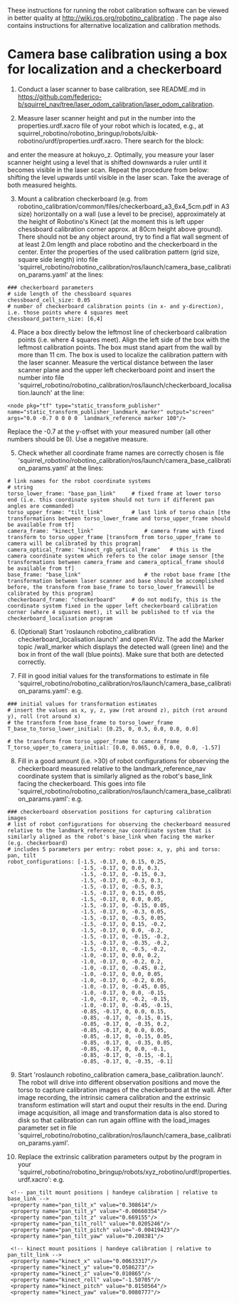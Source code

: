 These instructions for running the robot calibration software can be viewed in better quality at http://wiki.ros.org/robotino_calibration . The page also contains instructions for alternative localization and calibration methods.

# Camera base calibration using a box for localization and a checkerboard

1. Conduct a laser scanner to base calibration, see README.md in https://github.com/federico-b/squirrel_nav/tree/laser_odom_calibration/laser_odom_calibration.

2. Measure laser scanner height and put in the number into the properties.urdf.xacro file of your robot which is located, e.g., at squirrel_robotino/robotino_bringup/robots/uibk-robotino/urdf/properties.urdf.xacro.
There search for the block:
  <!-- hokuyo mount positions | relative to base_link -->
  <property name="hokuyo_x" value="0.131740483"/>
  <property name="hokuyo_y" value="0.00937244242"/>
  <property name="hokuyo_z" value="0.102"/> <!-- not used, apprx -->
  <property name="hokuyo_roll" value="0.0"/>
  <property name="hokuyo_pitch" value="0.0"/>
  <property name="hokuyo_yaw" value="-0.0536545473"/>
and enter the measure at hokuyo_z.
Optimally, you measure your laser scanner height using a level that is shifted downwards a ruler until it becomes visible in the laser scan. Repeat the procedure from below: shifting the level upwards until visible in the laser scan. Take the average of both measured heights.

3. Mount a calibration checkerboard (e.g. from robotino_calibration/common/files/checkerboard_a3_6x4_5cm.pdf in A3 size) horizontally on a wall (use a level to be precise), approximately at the height of Robotino's Kinect (at the moment this is left upper chessboard calibration corner approx. at 80cm height above ground). There should not be any object around, try to find a flat wall segment of at least 2.0m length and place robotino and the checkerboard in the center.
Enter the properties of the used calibration pattern (grid size, square side length) into file 'squirrel_robotino/robotino_calibration/ros/launch/camera_base_calibration_params.yaml' at the lines:
 ```
 ### checkerboard parameters
 # side length of the chessboard squares
 chessboard_cell_size: 0.05
 # number of checkerboard calibration points (in x- and y-direction), i.e. those points where 4 squares meet
 chessboard_pattern_size: [6,4]
 ```

4. Place a box directly below the leftmost line of checkerboard calibration points (i.e. where 4 squares meet). Align the left side of the box with the leftmost calibration points. The box must stand apart from the wall by more than 11 cm. The box is used to localize the calibration pattern with the laser scanner.
Measure the vertical distance between the laser scanner plane and the upper left checkerboard point and insert the number into file 'squirrel_robotino/robotino_calibration/ros/launch/checkerboard_localisation.launch' at the line:
```
<node pkg="tf" type="static_transform_publisher" name="static_transform_publisher_landmark_marker" output="screen" args="0.0 -0.7 0 0 0 0  landmark_reference marker 100"/>
```
Replace the -0.7 at the y-offset with your measured number (all other numbers should be 0). Use a negative measure.

5. Check whether all coordinate frame names are correctly chosen is file 'squirrel_robotino/robotino_calibration/ros/launch/camera_base_calibration_params.yaml' at the lines:
 ```
 # link names for the robot coordinate systems
 # string
 torso_lower_frame: "base_pan_link"		# fixed frame at lower torso end (i.e. this coordinate system should not turn if different pan angles are commanded)
 torso_upper_frame: "tilt_link"			# last link of torso chain [the transformations between torso_lower_frame and torso_upper_frame should be available from tf]
 camera_frame: "kinect_link"				# camera frame with fixed transform to torso_upper_frame [transform from torso_upper_frame to camera will be calibrated by this program]
 camera_optical_frame: "kinect_rgb_optical_frame"	# this is the camera coordinate system which refers to the color image sensor [the transformations between camera_frame and camera_optical_frame should be available from tf]
 base_frame: "base_link"					# the robot base frame [the transformation between laser scanner and base should be accomplished before, the transform from base_frame to torso_lower_framewill be calibrated by this program]
 checkerboard_frame: "checkerboard"		# do not modify, this is the coordinate system fixed in the upper left checkerboard calibration corner (where 4 squares meet), it will be published to tf via the checkerboard_localisation program
 ```
 
6. (Optional) Start 'roslaunch robotino_calibration checkerboard_localisation.launch' and open RViz. The add the Marker topic /wall_marker which displays the detected wall (green line) and the box in front of the wall (blue points). Make sure that both are detected correctly.

7. Fill in good initial values for the transformations to estimate in file 'squirrel_robotino/robotino_calibration/ros/launch/camera_base_calibration_params.yaml':
e.g.
 ```
 ### initial values for transformation estimates
 # insert the values as x, y, z, yaw (rot around z), pitch (rot around y), roll (rot around x)
 # the transform from base_frame to torso_lower_frame
 T_base_to_torso_lower_initial: [0.25, 0, 0.5, 0.0, 0.0, 0.0]

 # the transform from torso_upper_frame to camera_frame
 T_torso_upper_to_camera_initial: [0.0, 0.065, 0.0, 0.0, 0.0, -1.57]
 ```

8. Fill in a good amount (i.e. >30) of robot configurations for observing the checkerboard measured relative to the landmark_reference_nav coordinate system that is similarly aligned as the robot's base_link facing the checkerboard. This goes into file 'squirrel_robotino/robotino_calibration/ros/launch/camera_base_calibration_params.yaml':
e.g.
 ```
 ### checkerboard observation positions for capturing calibration images
 # list of robot configurations for observing the checkerboard measured relative to the landmark_reference_nav coordinate system that is similarly aligned as the robot's base_link when facing the marker (e.g. checkerboard)
 # includes 5 parameters per entry: robot pose: x, y, phi and torso: pan, tilt
 robot_configurations: [-1.5, -0.17, 0, 0.15, 0.25,
                        -1.5, -0.17, 0, 0.0, 0.3,
                        -1.5, -0.17, 0, -0.15, 0.3,
                        -1.5, -0.17, 0, -0.3, 0.3,
                        -1.5, -0.17, 0, -0.5, 0.3,
                        -1.5, -0.17, 0, 0.15, 0.05,
                        -1.5, -0.17, 0, 0.0, 0.05,
                        -1.5, -0.17, 0, -0.15, 0.05,
                        -1.5, -0.17, 0, -0.3, 0.05,
                        -1.5, -0.17, 0, -0.5, 0.05,
                        -1.5, -0.17, 0, 0.15, -0.2,
                        -1.5, -0.17, 0, 0.0, -0.2,
                        -1.5, -0.17, 0, -0.15, -0.2,
                        -1.5, -0.17, 0, -0.35, -0.2,
                        -1.5, -0.17, 0, -0.5, -0.2,
                        -1.0, -0.17, 0, 0.0, 0.2,
                        -1.0, -0.17, 0, -0.2, 0.2,
                        -1.0, -0.17, 0, -0.45, 0.2,
                        -1.0, -0.17, 0, 0.0, 0.05,
                        -1.0, -0.17, 0, -0.2, 0.05,
                        -1.0, -0.17, 0, -0.45, 0.05,
                        -1.0, -0.17, 0, 0.0, -0.15,
                        -1.0, -0.17, 0, -0.2, -0.15,
                        -1.0, -0.17, 0, -0.45, -0.15,
                        -0.85, -0.17, 0, 0.0, 0.15,
                        -0.85, -0.17, 0, -0.15, 0.15,
                        -0.85, -0.17, 0, -0.35, 0.2,
                        -0.85, -0.17, 0, 0.0, 0.05,
                        -0.85, -0.17, 0, -0.15, 0.05,
                        -0.85, -0.17, 0, -0.35, 0.05,
                        -0.85, -0.17, 0, 0.0, -0.1,
                        -0.85, -0.17, 0, -0.15, -0.1,
                        -0.85, -0.17, 0, -0.35, -0.1]
 ```
 
9. Start 'roslaunch robotino_calibration camera_base_calibration.launch'. The robot will drive into different observation positions and move the torso to capture calibration images of the checkerboard at the wall. After image recording, the intrinsic camera calibration and the extrinsic transform estimation will start and ouput their results in the end. During image acquisition, all image and transformation data is also stored to disk so that calibration can run again offline with the load_images parameter set in file 'squirrel_robotino/robotino_calibration/ros/launch/camera_base_calibration_params.yaml'.

10. Replace the extrinsic calibration parameters output by the program in your 'squirrel_robotino/robotino_bringup/robots/xyz_robotino/urdf/properties.urdf.xacro':
e.g.
 ```
  <!-- pan_tilt mount positions | handeye calibration | relative to base_link -->
  <property name="pan_tilt_x" value="0.308614"/>
  <property name="pan_tilt_y" value="-0.00660354"/>
  <property name="pan_tilt_z" value="0.669155"/>
  <property name="pan_tilt_roll" value="0.0205246"/>
  <property name="pan_tilt_pitch" value="-0.00419423"/>
  <property name="pan_tilt_yaw" value="0.208381"/>

  <!-- kinect mount positions | handeye calibration | relative to pan_tilt_link -->
  <property name="kinect_x" value="0.00633317"/>
  <property name="kinect_y" value="0.0586273"/>
  <property name="kinect_z" value="0.010865"/>
  <property name="kinect_roll" value="-1.50705"/>
  <property name="kinect_pitch" value="0.0150564"/>
  <property name="kinect_yaw" value="0.0080777"/>
 ```
